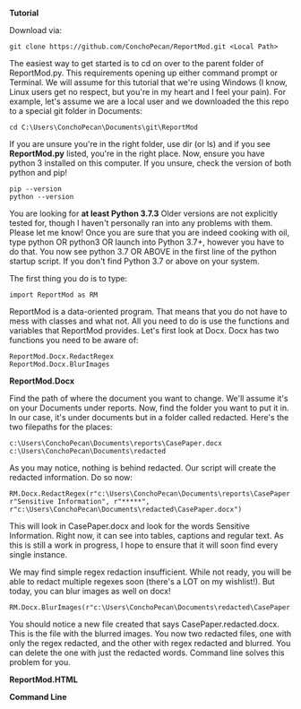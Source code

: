 **Tutorial**

Download via:

	git clone https://github.com/ConchoPecan/ReportMod.git <Local Path>

The easiest way to get started is to cd on over to the parent folder of ReportMod.py. This requirements opening up either command prompt or Terminal. We will assume for this tutorial that we're using Windows (I know, Linux users get no respect, but you're in my heart and I feel your pain). For example, let's assume we are a local user and we downloaded the this repo to a special git folder in Documents:

	cd C:\Users\ConchoPecan\Documents\git\ReportMod

If you are unsure you're in the right folder, use dir (or ls) and if you see **ReportMod.py** listed, you're in the right place. Now, ensure you have python 3 installed on this computer. If you unsure, check the version of both python and pip!

	pip --version
	python --version

You are looking for **at least Python 3.7.3** Older versions are not explicitly tested for, though I haven't personally ran into any problems with them. Please let me know! Once you are sure that you are indeed cooking with oil, type python OR python3 OR launch into Python 3.7+, however you have to do that. You now see python 3.7 OR ABOVE in the first line of the python startup script. If you don't find Python 3.7 or above on your system.

The first thing you do is to type:

	import ReportMod as RM

ReportMod is a data-oriented program. That means that you do not have to mess with classes and what not. All you need to do is use the functions and variables that ReportMod provides. Let's first look at Docx. Docx has two functions you need to be aware of:

	ReportMod.Docx.RedactRegex
	ReportMod.Docx.BlurImages

**ReportMod.Docx**

Find the path of where the document you want to change. We'll assume it's on your Documents under reports. Now, find the folder you want to put it in. In our case, it's under documents but in a folder called redacted. Here's the two filepaths for the places:

	c:\Users\ConchoPecan\Documents\reports\CasePaper.docx
	c:\Users\ConchoPecan\Documents\redacted

As you may notice, nothing is behind redacted. Our script will create the redacted information. Do so now:

	RM.Docx.RedactRegex(r"c:\Users\ConchoPecan\Documents\reports\CasePaper.docx", r"Sensitive Information", r"*****", r"c:\Users\ConchoPecan\Documents\redacted\CasePaper.docx")

This will look in CasePaper.docx and look for the words Sensitive Information. Right now, it can see into tables, captions and regular text. As this is still a work in progress, I hope to ensure that it will soon find every single instance.

We may find simple regex redaction insufficient. While not ready, you will be able to redact multiple regexes soon (there's a LOT on my wishlist!). But today, you can blur images as well on docx!

	RM.Docx.BlurImages(r"c:\Users\ConchoPecan\Documents\redacted\CasePaper.docx")

You should notice a new file created that says CasePaper.redacted.docx. This is the file with the blurred images. You now two redacted files, one with only the regex redacted, and the other with regex redacted and blurred. You can delete the one with just the redacted words. Command line solves this problem for you.

**ReportMod.HTML**



**Command Line**
